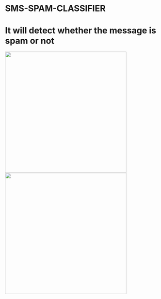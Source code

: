 # SMS-SPAM-CLASSIFIER

# It will detect whether the message is spam or not

<img src="https://user-images.githubusercontent.com/87846440/202699844-76561c3a-b608-41d8-8325-98957196d820.png" height="400">

<img src="https://user-images.githubusercontent.com/87846440/202700053-8a4e9429-30af-4853-b57c-3fc9020b05f1.png" height="400">

